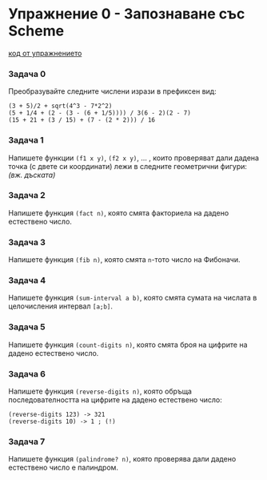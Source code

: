 # Упражнение 0 - Запознаване със Scheme

[код от упражнението](ex00-20221005-solutions.rkt)

### Задача 0
Преобразувайте следните числени изрази в префиксен вид:
```
(3 + 5)/2 + sqrt(4^3 - 7*2^2)
(5 + 1/4 + (2 - (3 - (6 + 1/5)))) / 3(6 - 2)(2 - 7)
(15 + 21 + (3 / 15) + (7 - (2 * 2))) / 16
```

### Задача 1
Напишете функции `(f1 x y)`, `(f2 x y)`, ... , които проверяват дали дадена точка (с двете си координати) лежи в следните геометрични фигури: _(вж. дъската)_

### Задача 2
Напишете функция `(fact n)`, която смята факториела на дадено естествено число.

### Задача 3
Напишете функция `(fib n)`, която смята `n`-тото число на Фибоначи.

### Задача 4
Напишете функция `(sum-interval a b)`, която смята сумата на числата в целочисления интервал `[a;b]`.

### Задача 5
Напишете функция `(count-digits n)`, която смята броя на цифрите на дадено естествено число.

### Задача 6
Напишете функция `(reverse-digits n)`, която обръща последователността на цифрите на дадено естествено число:
```
(reverse-digits 123) -> 321
(reverse-digits 10) -> 1 ; (!)
```

### Задача 7
Напишете функция `(palindrome? n)`, която проверява дали дадено естествено число е палиндром.
